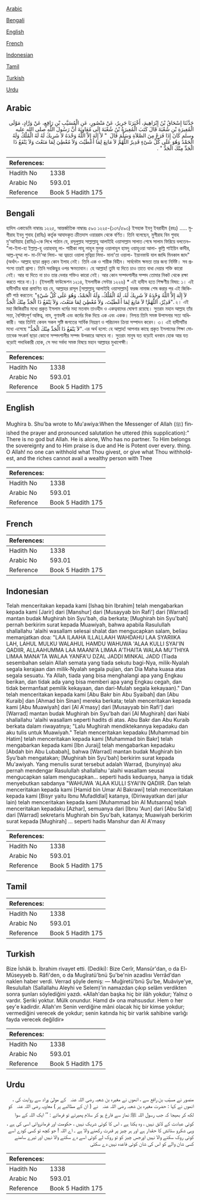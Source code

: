 [Arabic](#arabic)

[Bengali](#bengali)

[English](#english)

[French](#french)

[Indonesian](#indonesian)

[Tamil](#tamil)

[Turkish](#turkish)

[Urdu](#urdu)

## Arabic


<div dir="rtl" lang="ar" style={{fontSize:'larger',backgroundColor:'#f8f9fa',padding:20}}>
حَدَّثَنَا إِسْحَاقُ بْنُ إِبْرَاهِيمَ، أَخْبَرَنَا جَرِيرٌ، عَنْ مَنْصُورٍ، عَنِ الْمُسَيَّبِ بْنِ رَافِعٍ، عَنْ وَرَّادٍ، مَوْلَى الْمُغِيرَةِ بْنِ شُعْبَةَ قَالَ كَتَبَ الْمُغِيرَةُ بْنُ شُعْبَةَ إِلَى مُعَاوِيَةَ أَنَّ رَسُولَ اللَّهِ صلى الله عليه وسلم كَانَ إِذَا فَرَغَ مِنَ الصَّلاَةِ وَسَلَّمَ قَالَ ‏ "‏ لاَ إِلَهَ إِلاَّ اللَّهُ وَحْدَهُ لاَ شَرِيكَ لَهُ لَهُ الْمُلْكُ وَلَهُ الْحَمْدُ وَهُوَ عَلَى كُلِّ شَىْءٍ قَدِيرٌ اللَّهُمَّ لاَ مَانِعَ لِمَا أَعْطَيْتَ وَلاَ مُعْطِيَ لِمَا مَنَعْتَ وَلاَ يَنْفَعُ ذَا الْجَدِّ مِنْكَ الْجَدُّ ‏"‏ ‏.‏
</div>
<div style={{backgroundColor:'#f8f9fa',padding:20, marginBottom: 10}}><table> <thead> <tr> <th>References:</th> <th></th> </tr> </thead> <tbody><tr><td>Hadith No</td><td>1338</td></tr><tr><td>Arabic No</td><td>593.01</td></tr><tr><td>Reference</td><td>Book 5 Hadith 175</td></tr></tbody></table></div>

## Bengali


<div dir="ltr" lang="bn" style={{fontSize:'larger',backgroundColor:'#f8f9fa',padding:20}}>
হাদিস একাডেমি নাম্বারঃ ১২২৫, আন্তর্জাতিক নাম্বারঃ ৫৯৩ ১২২৫-(১৩৭/৫৯৩) ইসহাক ইবনু ইবরাহীম (রহঃ) ..... মুগীরাহ ইবনু শুবাহ (রাযিঃ) কর্তৃক আযাদকৃত ক্রীতদাস ওয়াররাদ থেকে বর্ণিত। তিনি বলেছেন, মুগীরাহ বিন শুবাহ মু'আবিয়াহ (রাযিঃ)-কে লিখে পাঠান যে, রসূলুল্লাহ সাল্লাল্লাহু আলাইহি ওয়াসাল্লাম সালাত শেষে সালাম ফিরিয়ে বলতেন– "লা-ইলা-হা ইল্লাল্ল-হু ওয়াহদাহু লা- শারীকা লাহু লাহুল মুলকু ওয়ালাহুল হামদু ওয়াহুওয়া আলা- কুল্লি শাইয়িন কাদীর, আল্ল-হুম্মা লা- মা-নি’আ লিমা- আ ত্বয়তা ওয়ালা মুত্বিয়া লিমা- মানা'তা ওয়ালা- ইয়ানফাউ যাল জাদ্দি মিনকাল জাদ" (অর্থাৎ- আল্লাহ ছাড়া প্রকৃত কোন ইলাহ নেই। তিনি এক ও শারীক বিহীন। সার্বভৌম ক্ষমতা তার জন্য নির্দিষ্ট। সব প্রশংসা তারই প্রাপ্য। তিনি সবকিছুর ওপর ক্ষমতাবান। হে আল্লাহ! তুমি যা দিতে চাও তাতে বাধা দেয়ার শক্তি কারো নেই। আর যা দিতে না চাও তার দেবার শক্তিও কারো নেই। আর কোন সম্পদশালীর সম্পদ তোমার নিকট থেকে রক্ষা করতে পারে না।)। (ইসলামী ফাউন্ডেশন ১২১৪, ইসলামীক সেন্টার ১২২৬) * এই হাদীস হতে শিক্ষণীয় বিষয়: ১। এই হাদীসটির দ্বারা প্রমাণিত হয় যে, আল্লাহর রাসূল [সাল্লাল্লাহু আলাইহি ওয়াসাল্লাম] ফরজ নামাজ শেষ করার পর এই জিকিরটি পাঠ করতেন: "لاَ إِلَهَ إِلاَّ اللَّهُ وَحْدَهُ لاَ شَرِيكَ لَهُ، لَهُ الْمُلْكُ، وَلَهُ الْحَمْدُ، وَهُوَ عَلَى كُلِّ شَيْءٍ قَدِيْرٌ، اَللَّهُمَّ! لاَ مَانِعَ لِمَا أَعْطَيْتَ، وَلاَ مُعْطِيَ لِمَا مَنَعْتَ، وَلاَ يَنْفَعُ ذَا الْجَدِّ مِنْكَ الْجَدُّ". ২। এই মহা জিকিরটির মধ্যে প্রকৃত ইসলাম ধর্মের মহা মতবাদ তাওহীদ ও একত্ববাদের ঘোষণা রয়েছে। সুতরাং মহান আল্লাহ তাঁর সত্তা, বৈশিষ্ট্যপূর্ণ অস্তিত্ব, নাম, গুণাবলী এবং কর্মের দিক দিয়ে এক এবং একক। নিশ্চয় তিনি সমস্ত উপাসনার সত্য অধিকারী। আর তিনিই কেবল সকল সৃষ্টি জগতের সার্বিক নিয়ন্ত্রণ ও পরিচালন ক্রিয়া সম্পাদন করেন। ৩। এই হাদীসটির মধ্যে এসেছে "لاَ يَنْفَعُ ذَا الْجَدِّ مِنْكَ الْجَدُّ". এর অর্থ হলো: হে আল্লাহ! আপনার কাছে প্রকৃত ইসলামের শিক্ষা মোতাবেক সৎকর্ম ছাড়া কোনো সম্পদশালীর সম্পদ উপকারে আসবে না। সুতরাং মানুষ যত বড়োই ধনবান হোক আর যত বড়োই পদাধিকারী হোক, সে সদা সর্বদা সমস্ত বিষয়ে মহান আল্লাহর মুখাপেক্ষী।
</div>
<div style={{backgroundColor:'#f8f9fa',padding:20, marginBottom: 10}}><table> <thead> <tr> <th>References:</th> <th></th> </tr> </thead> <tbody><tr><td>Hadith No</td><td>1338</td></tr><tr><td>Arabic No</td><td>593.01</td></tr><tr><td>Reference</td><td>Book 5 Hadith 175</td></tr></tbody></table></div>

## English


<div dir="ltr" lang="en" style={{fontSize:'larger',backgroundColor:'#f8f9fa',padding:20}}>
Mughira b. Shu'ba wrote to Mu'awiya:When the Messenger of Allah (ﷺ) finished the prayer and pronounced salutation he uttered (this supplication):" There is no god but Allah. He is alone, Who has no partner. To Him belongs the sovereignty and to Him praise is due and He is Potent over every. thing. O Allah! no one can withhold what Thou givest, or give what Thou withholdest, and the riches cannot avail a wealthy person with Thee
</div>
<div style={{backgroundColor:'#f8f9fa',padding:20, marginBottom: 10}}><table> <thead> <tr> <th>References:</th> <th></th> </tr> </thead> <tbody><tr><td>Hadith No</td><td>1338</td></tr><tr><td>Arabic No</td><td>593.01</td></tr><tr><td>Reference</td><td>Book 5 Hadith 175</td></tr></tbody></table></div>

## French


<div dir="ltr" lang="fr" style={{fontSize:'larger',backgroundColor:'#f8f9fa',padding:20}}>

</div>
<div style={{backgroundColor:'#f8f9fa',padding:20, marginBottom: 10}}><table> <thead> <tr> <th>References:</th> <th></th> </tr> </thead> <tbody><tr><td>Hadith No</td><td>1338</td></tr><tr><td>Arabic No</td><td>593.01</td></tr><tr><td>Reference</td><td>Book 5 Hadith 175</td></tr></tbody></table></div>

## Indonesian


<div dir="ltr" lang="id" style={{fontSize:'larger',backgroundColor:'#f8f9fa',padding:20}}>
Telah menceritakan kepada kami [Ishaq bin Ibrahim] telah mengabarkan kepada kami [Jarir] dari [Manshur] dari [Musayyab bin Rafi'] dari [Warrad] mantan budak Mughirah bin Syu'bah, dia berkata; [Mughirah bin Syu'bah] pernah berkirim surat kepada Muawiyah, bahwa apabila Rasulullah shallallahu 'alaihi wasallam selesai shalat dan mengucapkan salam, beliau memanjatkan doa: "LAA ILAAHA ILLALLAAH WAHDAHU LAA SYARIIKA LAH, LAHUL MULKU WALAHUL HAMDU WAHUWA 'ALAA KULLI SYAI'IN QADIIR, ALLAAHUMMA LAA MAANI'A LIMAA A'THAITA WALAA MU'THIYA LIMAA MANA'TA WALAA YANFA'U DZAL JADDI MINKAL JADD (Tiada sesembahan selain Allah semata yang tiada sekutu bagi-Nya, milik-Nyalah segala kerajaan dan milik-Nyalah segala pujian, dan Dia Maha kuasa atas segala sesuatu. Ya Allah, tiada yang bisa menghalangi apa yang Engkau berikan, dan tidak ada yang bisa memberi apa yang Engkau cegah, dan tidak bermanfaat pemilik kekayaan, dan dari-Mulah segala kekayaan)." Dan telah menceritakan kepada kami [Abu Bakr bin Abu Syaibah] dan [Abu Kuraib] dan [Ahmad bin Sinan] mereka berkata; telah menceritakan kepada kami [Abu Muawiyah] dari [Al A'masy] dari [Musayyab bin Rafi'] dari [Warrad] mantan budak Mughirah bin Syu'bah dari [Al Mughirah] dari Nabi shallallahu 'alaihi wasallam seperti hadits di atas. Abu Bakr dan Abu Kuraib berkata dalam riwayatnya; "Lalu Mughirah mendiktekannya kepadaku dan aku tulis untuk Muawiyah." Telah menceritakan kepadaku [Muhammad bin Hatim] telah menceritakan kepada kami [Muhammad bin Bakr] telah mengabarkan kepada kami [Ibn Juraij] telah mengabarkan kepadaku [Abdah bin Abu Lubabah], bahwa [Warrad] mantan budak Mughirah bin Syu'bah mengatakan; [Mughirah bin Syu'bah] berkirim surat kepada Mu'awiyah. Yang menulis surat tersebut adalah Warrad, (bunyinya) aku pernah mendengar Rasulullah shallallahu 'alaihi wasallam seusai mengucapkan salam mengucapkan… seperti hadis keduanya, hanya ia tidak menyebutkan sabdanya "WAHUWA 'ALAA KULLI SYAI'IN QADIIR. Dan telah menceritakan kepada kami [Hamid bin Umar Al Bakrawi] telah menceritakan kepada kami [Bisyr yaitu Ibnu Mufadldlal] katanya, (Diriwayatkan dari jalur lain) telah menceritakan kepada kami [Muhammad bin Al Mutsanna] telah menceritakan kepadaku [Azhar], semuanya dari [Ibnu 'Aun] dari [Abu Sa'id] dari [Warrad] sekretaris Mughirah bin Syu'bah, katanya; Muawiyah berkirim surat kepada [Mughirah] … seperti hadis Manshur dan Al A'masy
</div>
<div style={{backgroundColor:'#f8f9fa',padding:20, marginBottom: 10}}><table> <thead> <tr> <th>References:</th> <th></th> </tr> </thead> <tbody><tr><td>Hadith No</td><td>1338</td></tr><tr><td>Arabic No</td><td>593.01</td></tr><tr><td>Reference</td><td>Book 5 Hadith 175</td></tr></tbody></table></div>

## Tamil


<div dir="ltr" lang="ta" style={{fontSize:'larger',backgroundColor:'#f8f9fa',padding:20}}>

</div>
<div style={{backgroundColor:'#f8f9fa',padding:20, marginBottom: 10}}><table> <thead> <tr> <th>References:</th> <th></th> </tr> </thead> <tbody><tr><td>Hadith No</td><td>1338</td></tr><tr><td>Arabic No</td><td>593.01</td></tr><tr><td>Reference</td><td>Book 5 Hadith 175</td></tr></tbody></table></div>

## Turkish


<div dir="ltr" lang="tr" style={{fontSize:'larger',backgroundColor:'#f8f9fa',padding:20}}>
Bize İshâk b. İbrahim rivayet etti. (Dediki): Bize Cerîr, Mansûr'dan, o da El-Müseyyeb b. Râfi'den, o da Mugîratü'bnü Şu'be'nin azadlısı Verrâd'dan naklen haber verdi. Verrad şöyle demiş: — Muğiretü'bnü Şu'be, Muâviye'ye, Resulullah (Sallallahu Aleyhi ve Selem)'in namazdan çıkıp selâm verdikten sonra şunları söylediğini yazdı. «Allah'dan başka hiç bir ilâh yokdur; Yalnız o vardır. Şeriki yoktur. Mülk onundur. Hamd d» ona mahsusdur. Hem o her şey'e kadirdir. Allah'ım Senin verdiğine mâni olacak hiç bir kimse yokdur; vermediğini verecek de yokdur; senin katında hiç bir varlık sahibine varlığı fayda verecek değildir»
</div>
<div style={{backgroundColor:'#f8f9fa',padding:20, marginBottom: 10}}><table> <thead> <tr> <th>References:</th> <th></th> </tr> </thead> <tbody><tr><td>Hadith No</td><td>1338</td></tr><tr><td>Arabic No</td><td>593.01</td></tr><tr><td>Reference</td><td>Book 5 Hadith 175</td></tr></tbody></table></div>

## Urdu


<div dir="rtl" lang="ur" style={{fontSize:'larger',backgroundColor:'#f8f9fa',padding:20}}>
منصور نے مسیّب بن رافع سے ، انھوں نے مغیرہ بن شعبہ ‌رضی ‌اللہ ‌عنہ ‌ ‌ کے مولیٰ وراد سے روایت کی ، انھوں نے کہا : حضرت مغیرہ بن شعبہ ‌رضی ‌اللہ ‌عنہ ‌ ‌ نے ( ان کے مطالبے پر ) معاویہ ‌رضی ‌اللہ ‌عنہ ‌ ‌ کو لکھ کر بھیجا کہ جب رسول اللہ ﷺ نماز سے فارغ ہو کر سلام پھیرتے تو فرماتے : ’’ ایک اللہ کے سوا کوئی عبادت کے لائق نہیں ، وہ یکتا ہے ، اس کا کوئی شریک نہیں ، حکومت اور فرمانروائی اسی کی ہے ، وہی شکرو ستائش کا حقدار ہے اور ہر چیز پر قدرت رکھنے والا ہے ۔ اے اللہ ! جو کچھ تو کسی کودے اسے کوئی روک سکنے والا نہیں اورجس چیز کو تو روک لے کوئی اسے دے سکنے والا نہیں اور تیرے سامنے کسی شان والے کو اس کی شان کوئی فاعدہ نہیں دے سکتی
</div>
<div style={{backgroundColor:'#f8f9fa',padding:20, marginBottom: 10}}><table> <thead> <tr> <th>References:</th> <th></th> </tr> </thead> <tbody><tr><td>Hadith No</td><td>1338</td></tr><tr><td>Arabic No</td><td>593.01</td></tr><tr><td>Reference</td><td>Book 5 Hadith 175</td></tr></tbody></table></div>